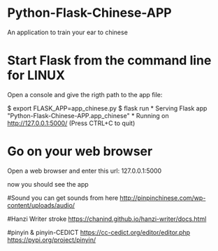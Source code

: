 # Python-Flask-Chinese-APP
An application to train your ear to chinese

# Start Flask from the command line for LINUX
Open a console and give the rigth path to the app file:

  $ export FLASK_APP=app_chinese.py
  $ flask run
    * Serving Flask app "Python-Flask-Chinese-APP.app_chinese"
    * Running on http://127.0.0.1:5000/ (Press CTRL+C to quit)

# Go on your web browser
Open a web browser and enter this url:
  127.0.0.1:5000

now you should see the app 

#Sound
you can get sounds from here http://pinpinchinese.com/wp-content/uploads/audio/

#Hanzi Writer stroke
https://chanind.github.io/hanzi-writer/docs.html

#pinyin & pinyin-CEDICT
https://cc-cedict.org/editor/editor.php
https://pypi.org/project/pinyin/











